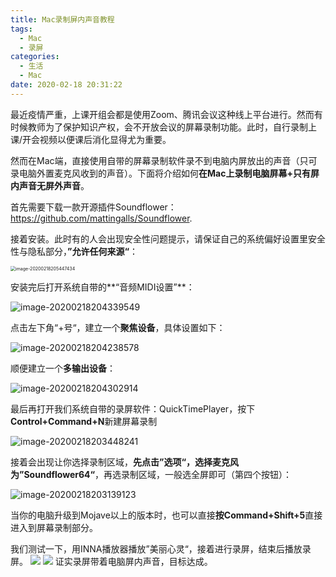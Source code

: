 ```yaml
---
title: Mac录制屏内声音教程
tags:
  - Mac
  - 录屏
categories:
  - 生活
  - Mac
date: 2020-02-18 20:31:22
---
```


最近疫情严重，上课开组会都是使用Zoom、腾讯会议这种线上平台进行。然而有时候教师为了保护知识产权，会不开放会议的屏幕录制功能。此时，自行录制上课/开会视频以便课后消化显得尤为重要。

然而在Mac端，直接使用自带的屏幕录制软件录不到电脑内屏放出的声音（只可录电脑外置麦克风收到的声音）。下面将介绍如何**在Mac上录制电脑屏幕+只有屏内声音无屏外声音**。

首先需要下载一款开源插件Soundflower： https://github.com/mattingalls/Soundflower.

接着安装。此时有的人会出现安全性问题提示，请保证自己的系统偏好设置里安全性与隐私部分，**”允许任何来源“**：

<img src="image-20200218205447434.png" alt="image-20200218205447434" style="zoom:50%;" />

安装完后打开系统自带的**“音频MIDI设置”**：

![image-20200218204339549](image-20200218204339549.png)

点击左下角“+号“，建立一个**聚焦设备**，具体设置如下：

![image-20200218204238578](image-20200218204238578.png)

顺便建立一个**多输出设备**：

![image-20200218204302914](image-20200218204302914.png)



最后再打开我们系统自带的录屏软件：QuickTimePlayer，按下**Control+Command+N**新建屏幕录制

![image-20200218203448241](image-20200218203448241.png)

接着会出现让你选择录制区域，**先点击”选项“，选择麦克风为”Soundflower64“**，再选录制区域，一般选全屏即可（第四个按钮）：

![image-20200218203139123](image-20200218203139123.png)



当你的电脑升级到Mojave以上的版本时，也可以直接**按Command+Shift+5**直接进入到屏幕录制部分。

我们测试一下，用INNA播放器播放”美丽心灵“，接着进行录屏，结束后播放录屏。
![](a.png)
![](b.png)
证实录屏带着电脑屏内声音，目标达成。







